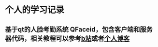 # 个人的学习记录

## 基于qt的人脸考勤系统  QFaceid，包含客户端和服务器代码，相关教程可以参考[b站](https://www.bilibili.com/video/BV18f421f7tu/?vd_source=bd3a7a6340cc33e03aaa5705fff9cbb2)或者[个人博客](http://www.relxdingyilang.cn/)
